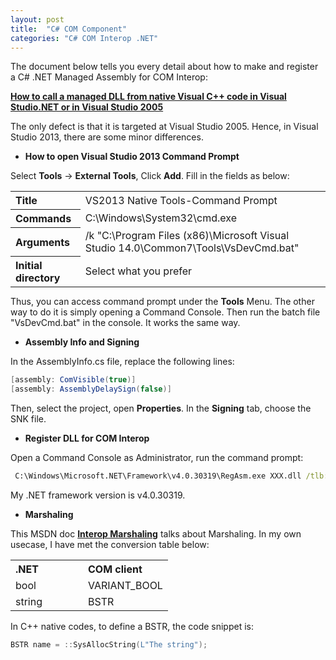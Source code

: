 ```yaml
---
layout: post
title:  "C# COM Component"
categories: "C# COM Interop .NET"
---
```


The document below tells you every detail about how to make and register a C# .NET Managed Assembly for COM Interop:

**[How to call a managed DLL from native Visual C++ code in Visual Studio.NET or in Visual Studio 2005](https://support.microsoft.com/en-us/help/828736/how-to-call-a-managed-dll-from-native-visual-c-code-in-visual-studio-n)**

The only defect is that it is targeted at Visual Studio 2005. Hence, in Visual Studio 2013, there are some minor differences.

* **How to open Visual Studio 2013 Command Prompt**

Select **Tools** -> **External Tools**, Click **Add**. Fill in the fields as below:

<table style="margin-bottom: 10px;">
	<tr>
		<th style="text-align: left;">Title</th>
		<td>VS2013 Native Tools-Command Prompt</td>
	</tr>
	<tr>
		<th style="text-align: left;">Commands</th>
		<td>C:\Windows\System32\cmd.exe</td>
	</tr>
	<tr>
		<th style="text-align: left;">Arguments</th>
		<td>/k "C:\Program Files (x86)\Microsoft Visual Studio 14.0\Common7\Tools\VsDevCmd.bat"</td>
	</tr>
	<tr>
		<th style="text-align: left;">Initial directory</th>
		<td>Select what you prefer</td>
	</tr>
</table>

Thus, you can access command prompt under the **Tools** Menu. The other way to do it is simply opening a Command Console. Then run the batch file "VsDevCmd.bat" in the console. It works the same way.

* **Assembly Info and Signing**

In the AssemblyInfo.cs file, replace the following lines:

```c#
[assembly: ComVisible(true)]
[assembly: AssemblyDelaySign(false)]
```

Then, select the project, open **Properties**. In the **Signing** tab, choose the SNK file.

* **Register DLL for COM Interop**

 Open a Command Console as Administrator, run the command prompt:

```cmd
 C:\Windows\Microsoft.NET\Framework\v4.0.30319\RegAsm.exe XXX.dll /tlb:XXX.tlb /codebase
 ```

 My .NET framework version is v4.0.30319.

 * **Marshaling**

 This MSDN doc __[Interop Marshaling](https://docs.microsoft.com/en-us/dotnet/framework/interop/interop-marshaling)__ talks about Marshaling. In my own usecase, I have met the conversion table below:

 <table>
 	<tr>
 		<th width="100" style="text-align: left;">.NET</th>
 		<th style="text-align: left;">COM client</th>
 	</tr>
 	<tr>
 		<td>bool</td>
 		<td>VARIANT_BOOL</td>
 	</tr>
 	<tr>
 		<td>string</td>
 		<td>BSTR</td>
 	</tr>
 </table>

 In C++ native codes, to define a BSTR, the code snippet is:

 ```c++
 BSTR name = ::SysAllocString(L"The string");
 ```